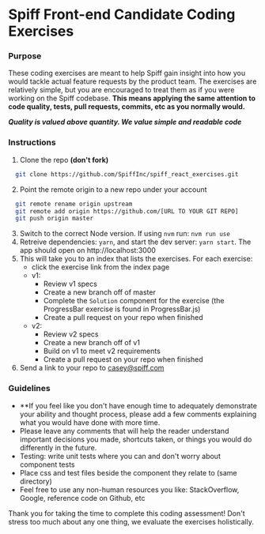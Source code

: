 # Spiff Front-end Candidate Coding Exercises

### Purpose
These coding exercises are meant to help Spiff gain insight into how you would tackle actual feature requests by the product team. The exercises are relatively simple, but you are encouraged to treat them as if you were working on the Spiff codebase. **This means applying the same attention to code quality, tests, pull requests, commits, etc as you normally would.** 

**_Quality is valued above quantity. We value simple and readable code_**

### Instructions
1. Clone the repo **(don't fork)**
```bash
  git clone https://github.com/SpiffInc/spiff_react_exercises.git
```
2. Point the remote origin to a new repo under your account 
```bash
  git remote rename origin upstream 
  git remote add origin https://github.com/[URL TO YOUR GIT REPO]
  git push origin master
```
3. Switch to the correct Node version. If using `nvm` run: `nvm run use`
4. Retreive dependencies: `yarn`, and start the dev server: `yarn start`. The app should open on http://localhost:3000
5. This will take you to an index that lists the exercises. For each exercise:
    - click the exercise link from the index page
    - v1:
      - Review v1 specs
      - Create a new branch off of master
      - Complete the `Solution` component for the exercise (the ProgressBar exercise is found in ProgressBar.js)
      - Create a pull request on your repo when finished
    - v2:
      - Review v2 specs
      - Create a new branch off of v1
      - Build on v1 to meet v2 requirements
      - Create a pull request on your repo when finished
6. Send a link to your repo to casey@spiff.com

### Guidelines

- **If you feel like you don't have enough time to adequately demonstrate your ability and thought process, please add a few comments explaining what you would have done with more time.
- Please leave any comments that will help the reader understand important decisions you made, shortcuts taken, or things you would do differently in the future.
- Testing: write unit tests where you can and don't worry about component tests
- Place css and test files beside the component they relate to (same directory)
- Feel free to use any non-human resources you like: StackOverflow, Google, reference code on Github, etc

Thank you for taking the time to complete this coding assessment! Don't stress too much about any one thing, we evaluate the exercises holistically.
